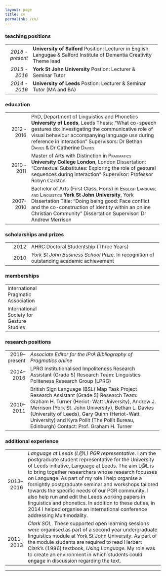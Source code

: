 ```yaml
---
layout: page
title: cv
permalink: /cv/
---
```

### teaching positions
<table style="width:98%;">
<colgroup>
<col style="width: 16%" />
<col style="width: 81%" />
</colgroup>
<tbody>
<tr class="odd">
<td style="text-align: right;"><em>2016 - present</em></td>
<td style="text-align: left;"><strong>University of Salford</strong> Position: Lecturer in English Langugae &amp; Salford Institute of Dementia Creativity Theme lead</td>
</tr>
<tr class="even">
<td style="text-align: right;"><em>2015 - 2016</em></td>
<td style="text-align: left;"><strong>York St John University</strong> Postion: Lecturer &amp; Seminar Tutor </td>
</tr>
<tr class="odd">
<td style="text-align: right;"><em>2014 - 2016</em></td>
<td style="text-align: left;"><strong>University of Leeds</strong> Postion: Lecturer &amp; Seminar Tutor (MA and BA) </td>
</tr>
</tbody>
</table>

### education
<table style="width:99%;">
<colgroup>
<col style="width: 15%" />
<col style="width: 83%" />
</colgroup>
<tbody>
<tr class="odd">
<td style="text-align: right;"><span class="smallcaps">2012 - 2016</span></td>
<td style="text-align: left;">PhD, Department of Linguistics and Phonetics <strong>University of Leeds</strong>, Leeds Thesis: “What co-speech gestures do: investigating the communicative role of visual behaviour accompanying language use during reference in interaction” Supervisors: Dr Bethan <span class="smallcaps">Davies</span> &amp; Dr Catherine <span class="smallcaps">Davies</span></td>
</tr>
<tr class="even">
<td style="text-align: right;"><span class="smallcaps">2010 - 2011</span></td>
<td style="text-align: left;">Master of Arts with Distinction in <span class="smallcaps">Pragmatics</span> <strong>University College London</strong>, London Dissertation: “Contextual Substitutes: Exploring the role of gestural sequences during interaction” Supervisor: Professor Robyn Carston</td>
</tr>
<tr class="odd">
<td style="text-align: right;"><span class="smallcaps">2007-2010</span></td>
<td style="text-align: left;">Bachelor of Arts (First Class, Hons) in <span class="smallcaps">English Language and Linguistics</span> <strong>York St John University</strong>, York Dissertation Title: “Doing being good: Face conflict and the co-construction of identity within an online Christian Community” Dissertation Supervisor: Dr Andrew Merrison</td>
</tr>
</tbody>
</table>

### scholarships and prizes
<table style="width:99%;">
<colgroup>
<col style="width: 15%" />
<col style="width: 83%" />
</colgroup>
<tbody>
<tr class="odd">
<td style="text-align: right;">2012</td>
<td style="text-align: left;">AHRC Doctoral Studentship (Three Years)</td>
</tr>
<tr class="even">
<td style="text-align: right;">2010</td>
<td style="text-align: left;"><em>York St John Business School Prize</em>. In recognition of outstanding academic achievement</td>
</tr>
</tbody>
</table>

### memberships
<table style="width:99%;">
<colgroup>
<col style="width: 15%" />
<col style="width: 83%" />
</colgroup>
<tbody>
<tr class="odd">
<td style="text-align: left;">International Pragmatic Association</td>
</tr>
<tr class="even">
<td style="text-align: left;">International Society for Gesture Studies</td>
</tr>
</tbody>
</table>

### research positions
<table style="width:99%;">
<colgroup>
<col style="width: 6%" />
<col style="width: 92%" />
</colgroup>
<tbody>
<tr class="even">
<td style="text-align: right;">2019–present</td>
<td style="text-align: left;"><em>Associate Editor for the IPrA Bibliography of Pragmatics online</em></td>
</tr>
<tr class="odd">
<td style="text-align: right;">2014–2016</td>
<td style="text-align: left;">LPRG Institutionalised Impoliteness Research Assistant (Grade 5) Research Team: Linguistics Politeness Research Group (LPRG) </td>
</tr>
<tr class="even">
<td style="text-align: right;">2010–2011</td>
<td style="text-align: left;">British Sign Language (BSL) Map Task Project Research Assistant (Grade 5) Research Team: Graham H. Turner (Heriot-Watt University), Andrew J. Merrison (York St. John University), Bethan L. Davies (University of Leeds), Gary Quinn (Heriot-Watt University) and Kyra Pollit (The Pollit Bureau, Edinburgh) Contact: Prof. Graham H. Turner </td>
</tr>
</tbody>
</table>

### additional experience
<table style="width:100%;">
<colgroup>
<col style="width: 2%" />
<col style="width: 97%" />
</colgroup>
<tbody>
<tr class="odd">
<td style="text-align: right;">2013–2016</td>
<td style="text-align: left;"><em>Language at Leeds (L@L) PGR representative</em>. I am the postgraduate student representative for the University of Leeds initiative, Language at Leeds. The aim L@L is to bring together researchers whose research focusses on Language. As part of my role I help organise a fornightly postgraduate seminar and workshops tailored towards the specific needs of our PGR community. I also help run and edit the Leeds working papers in linguistics and phonetics. In addition to these duties, in 2014 I helped organise an international conference addressing Multimodality.</td>
</tr>
<tr class="even">
<td style="text-align: right;">2011–2013</td>
<td style="text-align: left;"><em>Clark SOL</em>. These supported open learning sessions were organised as part of a second year undergraduate linguistics module at York St John University. As part of the module students are required to read Herbert Clark’s (1996) textbook, <em>Using Language</em>. My role was to create an environment in which students could engage in discussion regarding the text.</td>
</tr>
</tbody>
</table>


<hr />
